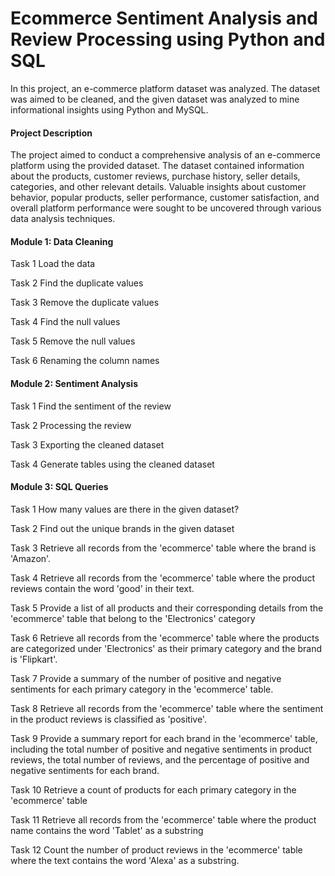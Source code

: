 # Ecommerce Sentiment Analysis and Review Processing using Python and SQL

In this project, an e-commerce platform dataset was analyzed. The dataset was aimed to be cleaned, and the given dataset was analyzed to mine informational insights using Python and MySQL.

#### Project Description
The project aimed to conduct a comprehensive analysis of an e-commerce platform using the provided dataset. The dataset contained information about the products, customer reviews, purchase history, seller details, categories, and other relevant details. Valuable insights about customer behavior, popular products, seller performance, customer satisfaction, and overall platform performance were sought to be uncovered through various data analysis techniques.

#### Module 1: Data Cleaning
Task 1 Load the data

Task 2 Find the duplicate values

Task 3 Remove the duplicate values

Task 4 Find the null values

Task 5 Remove the null values

Task 6 Renaming the column names

#### Module 2: Sentiment Analysis
Task 1 Find the sentiment of the review

Task 2 Processing the review

Task 3 Exporting the cleaned dataset

Task 4 Generate tables using the cleaned dataset

#### Module 3: SQL Queries
Task 1 How many values are there in the given dataset?

Task 2 Find out the unique brands in the given dataset

Task 3 Retrieve all records from the 'ecommerce' table where the brand is 'Amazon'.

Task 4 Retrieve all records from the 'ecommerce' table where the product reviews contain the word 'good' in their text.

Task 5 Provide a list of all products and their corresponding details from the 'ecommerce' table that belong to the 'Electronics' category

Task 6 Retrieve all records from the 'ecommerce' table where the products are categorized under 'Electronics' as their primary category and the brand is 'Flipkart'.

Task 7 Provide a summary of the number of positive and negative sentiments for each primary category in the 'ecommerce' table.

Task 8 Retrieve all records from the 'ecommerce' table where the sentiment in the product reviews is classified as 'positive'.

Task 9 Provide a summary report for each brand in the 'ecommerce' table, including the total number of positive and negative sentiments in product reviews, the total number of reviews, and the percentage of positive and negative sentiments for each brand.

Task 10 Retrieve a count of products for each primary category in the 'ecommerce' table

Task 11 Retrieve all records from the 'ecommerce' table where the product name contains the word 'Tablet' as a substring

Task 12 Count the number of product reviews in the 'ecommerce' table where the text contains the word 'Alexa' as a substring.

